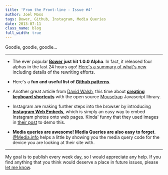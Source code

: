 ```yaml
---
title: 'From the Front-line - Issue #4'
author: Joel Moss
tags: Bower, Github, Instagram, Media Queries
date: 2013-07-11
class_name: blog
full_width: true
---
```


Goodie, goodie, goodie...

---

 - The ever popular **[Bower](http://bower.io) just hit 1.0.0 Alpha**. In fact, it released four alphas in the last 24 hours ago! [Here's a summary of what's new](https://github.com/bower/bower/wiki/Rewrite-state) including details of the rewriting efforts.

 - Here's a **fun and useful list of [Github patterns](https://codio.com/s/docs/ide/emmet/snippets/)**.

 - Another great article from [David Walsh](http://davidwalsh.name), this time about **[creating keyboard shortcuts](http://davidwalsh.name/keyboard-shortcuts)** with the open source [Mousetrap](http://craig.is/killing/mice) Javascript library.

 - Instagram are making further steps into the browser by introducing **[Instagram Web Embeds](http://blog.instagram.com/post/55095847329/introducing-instagram-web-embeds)**, which is simply an easy way to embed Instagram photos onto web pages. Kinda' funny that they used images in [their post](http://blog.instagram.com/post/55095847329/introducing-instagram-web-embeds) to demo this.

 - **Media queries are awesome! Media Queries are also easy to forget**. [@Media.info](http://atmedia.info/) helps a little by showing you the media query code for the device you are looking at their site with.

---

My goal is to publish every week day, so I would appreciate any help. If you find anything that you think would deserve a place in future issues, please [let me know](mailto:jmoss@codio.com).